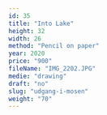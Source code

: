 ```yaml
---
id: 35
title: "Into Lake"
height: 32
width: 26
method: "Pencil on paper"
year: 2020
price: "900"
fileName: "IMG_2202.JPG"
medie: "drawing"
draft: "no"
slug: "udgang-i-mosen"
weight: "70"
---
```

